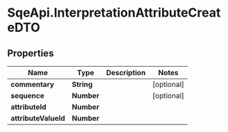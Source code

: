 # SqeApi.InterpretationAttributeCreateDTO

## Properties

Name | Type | Description | Notes
------------ | ------------- | ------------- | -------------
**commentary** | **String** |  | [optional] 
**sequence** | **Number** |  | [optional] 
**attributeId** | **Number** |  | 
**attributeValueId** | **Number** |  | 


